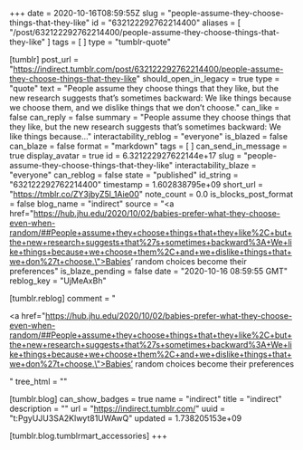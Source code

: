 +++
date = 2020-10-16T08:59:55Z
slug = "people-assume-they-choose-things-that-they-like"
id = "632122292762214400"
aliases = [ "/post/632122292762214400/people-assume-they-choose-things-that-they-like" ]
tags = [ ]
type = "tumblr-quote"

[tumblr]
post_url = "https://indirect.tumblr.com/post/632122292762214400/people-assume-they-choose-things-that-they-like"
should_open_in_legacy = true
type = "quote"
text = "People assume they choose things that they like, but the new research suggests that&rsquo;s sometimes backward: We like things because we choose them, and we dislike things that we don&rsquo;t choose."
can_like = false
can_reply = false
summary = "People assume they choose things that they like, but the new research suggests that’s sometimes backward: We like things because..."
interactability_reblog = "everyone"
is_blazed = false
can_blaze = false
format = "markdown"
tags = [ ]
can_send_in_message = true
display_avatar = true
id = 6.321222927622144e+17
slug = "people-assume-they-choose-things-that-they-like"
interactability_blaze = "everyone"
can_reblog = false
state = "published"
id_string = "632122292762214400"
timestamp = 1.602838795e+09
short_url = "https://tmblr.co/ZY3jbyZ5l_1Aie00"
note_count = 0.0
is_blocks_post_format = false
blog_name = "indirect"
source = "<a href=\"https://hub.jhu.edu/2020/10/02/babies-prefer-what-they-choose-even-when-random/##People+assume+they+choose+things+that+they+like%2C+but+the+new+research+suggests+that%27s+sometimes+backward%3A+We+like+things+because+we+choose+them%2C+and+we+dislike+things+that+we+don%27t+choose.\">Babies&rsquo; random choices become their preferences</a>"
is_blaze_pending = false
date = "2020-10-16 08:59:55 GMT"
reblog_key = "UjMeAxBh"

[tumblr.reblog]
comment = "<p><a href=\"https://hub.jhu.edu/2020/10/02/babies-prefer-what-they-choose-even-when-random/##People+assume+they+choose+things+that+they+like%2C+but+the+new+research+suggests+that%27s+sometimes+backward%3A+We+like+things+because+we+choose+them%2C+and+we+dislike+things+that+we+don%27t+choose.\">Babies’ random choices become their preferences</a></p>"
tree_html = ""

[tumblr.blog]
can_show_badges = true
name = "indirect"
title = "indirect"
description = ""
url = "https://indirect.tumblr.com/"
uuid = "t:PgyUJU3SA2Klwyt81UWAwQ"
updated = 1.738205153e+09

[tumblr.blog.tumblrmart_accessories]
+++
